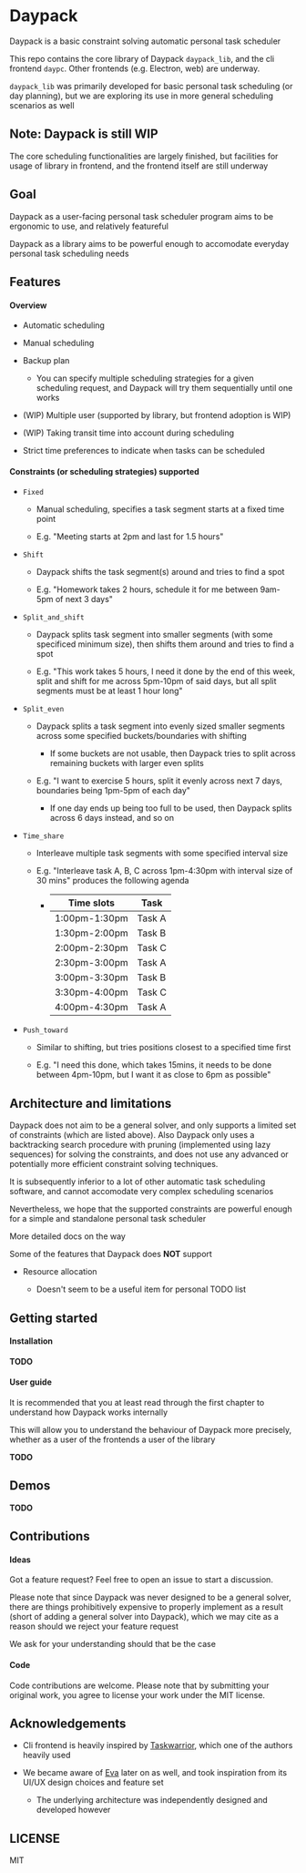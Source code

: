 # Daypack

Daypack is a basic constraint solving automatic personal task scheduler

This repo contains the core library of Daypack `daypack_lib`, and the cli frontend `daypc`.
Other frontends (e.g. Electron, web) are underway.

`daypack_lib` was primarily developed for basic personal task scheduling (or day planning),
but we are exploring its use in more general scheduling scenarios as well

## Note: Daypack is still WIP

The core scheduling functionalities are largely finished,
but facilities for usage of library in frontend, and the frontend itself
are still underway

## Goal

Daypack as a user-facing personal task scheduler program aims to be ergonomic to use, and relatively featureful

Daypack as a library aims to be powerful enough to accomodate everyday personal task scheduling needs

## Features

#### Overview

- Automatic scheduling

- Manual scheduling

- Backup plan

  - You can specify multiple scheduling strategies for a given scheduling request,
    and Daypack will try them sequentially until one works

- (WIP) Multiple user (supported by library, but frontend adoption is WIP)

- (WIP) Taking transit time into account during scheduling

- Strict time preferences to indicate when tasks can be scheduled

#### Constraints (or scheduling strategies) supported

- `Fixed`

  - Manual scheduling, specifies a task segment starts at a fixed time point

  - E.g. "Meeting starts at 2pm and last for 1.5 hours"

- `Shift`

  - Daypack shifts the task segment(s) around and tries to find a spot
  
  - E.g. "Homework takes 2 hours, schedule it for me between 9am-5pm of next 3 days"

- `Split_and_shift`

  - Daypack splits task segment into smaller segments (with some specificed minimum size),
    then shifts them around and tries to find a spot

  - E.g. "This work takes 5 hours, I need it done by the end of this week,
    split and shift for me across 5pm-10pm of said days, but all split segments must be at least 1 hour long"

- `Split_even`

  - Daypack splits a task segment into evenly sized smaller segments across some specified
    buckets/boundaries with shifting

    - If some buckets are not usable, then Daypack tries to split across remaining
      buckets with larger even splits

  - E.g. "I want to exercise 5 hours, split it evenly across next 7 days, boundaries
    being 1pm-5pm of each day"

    - If one day ends up being too full to be used, then Daypack splits across 6 days instead,
      and so on

- `Time_share`

  - Interleave multiple task segments with some specified interval size

  - E.g. "Interleave task A, B, C across 1pm-4:30pm with interval size of 30 mins" produces
    the following agenda

    - | Time slots    | Task   |
      | ---           | ---    |
      | 1:00pm-1:30pm | Task A |
      | 1:30pm-2:00pm | Task B |
      | 2:00pm-2:30pm | Task C |
      | 2:30pm-3:00pm | Task A |
      | 3:00pm-3:30pm | Task B |
      | 3:30pm-4:00pm | Task C |
      | 4:00pm-4:30pm | Task A |

- `Push_toward`

  - Similar to shifting, but tries positions closest to a specified time first

  - E.g. "I need this done, which takes 15mins, it needs to be done between 4pm-10pm,
    but I want it as close to 6pm as possible"

## Architecture and limitations

Daypack does not aim to be a general solver, and only supports a limited set of constraints
(which are listed above).
Also Daypack only uses a backtracking search procedure with pruning (implemented using lazy sequences)
for solving the constraints,
and does not use any advanced or potentially more efficient constraint solving techniques.

It is subsequently inferior to a lot of other automatic task scheduling software,
and cannot accomodate very complex scheduling scenarios

Nevertheless, we hope that the supported constraints are powerful enough for a
simple and standalone personal task scheduler

More detailed docs on the way

Some of the features that Daypack does __NOT__ support

- Resource allocation

  - Doesn't seem to be a useful item for personal TODO list

## Getting started

#### Installation

__TODO__

#### User guide

It is recommended that you at least read through the first chapter to understand how Daypack works internally

This will allow you to understand the behaviour of Daypack more precisely, whether as a user of the frontends
a user of the library

__TODO__

## Demos

__TODO__

## Contributions

#### Ideas

Got a feature request? Feel free to open an issue to start a discussion.

Please note that since Daypack was never designed to be a general solver, there
are things prohibitively expensive to properly implement as a result (short of
adding a general solver into Daypack),
which we may cite as a reason should we reject your feature request

We ask for your understanding should that be the case

#### Code

Code contributions are welcome. Please note that by submitting your original work, you agree to
license your work under the MIT license.

## Acknowledgements

- Cli frontend is heavily inspired by [Taskwarrior](https://taskwarrior.org/), which one of the authors heavily used

- We became aware of [Eva](https://github.com/Procrat/eva) later on as well, and took inspiration from its UI/UX design choices and feature set

  - The underlying architecture was independently designed and developed however

## LICENSE

MIT
